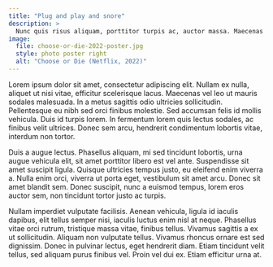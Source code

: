 ```yaml
---
title: "Plug and play and snore"
description: >
  Nunc quis risus aliquam, porttitor turpis ac, auctor massa. Maecenas dapibus mauris purus.
image: 
  file: choose-or-die-2022-poster.jpg
  style: photo poster right
  alt: "Choose or Die (Netflix, 2022)"
---
```

Lorem ipsum dolor sit amet, consectetur adipiscing elit. Nullam ex nulla, aliquet ut nisi vitae, efficitur scelerisque lacus. Maecenas vel leo ut mauris sodales malesuada. In a metus sagittis odio ultricies sollicitudin. Pellentesque eu nibh sed orci finibus molestie.<!--more--> Sed accumsan felis id mollis vehicula. Duis id turpis lorem. In fermentum lorem quis lectus sodales, ac finibus velit ultrices. Donec sem arcu, hendrerit condimentum lobortis vitae, interdum non tortor.

Duis a augue lectus. Phasellus aliquam, mi sed tincidunt lobortis, urna augue vehicula elit, sit amet porttitor libero est vel ante. Suspendisse sit amet suscipit ligula. Quisque ultricies tempus justo, eu eleifend enim viverra a. Nulla enim orci, viverra ut porta eget, vestibulum sit amet arcu. Donec sit amet blandit sem. Donec suscipit, nunc a euismod tempus, lorem eros auctor sem, non tincidunt tortor justo ac turpis.

Nullam imperdiet vulputate facilisis. Aenean vehicula, ligula id iaculis dapibus, elit tellus semper nisi, iaculis luctus enim nisl at neque. Phasellus vitae orci rutrum, tristique massa vitae, finibus tellus. Vivamus sagittis a ex ut sollicitudin. Aliquam non vulputate tellus. Vivamus rhoncus ornare est sed dignissim. Donec in pulvinar lectus, eget hendrerit diam. Etiam tincidunt velit tellus, sed aliquam purus finibus vel. Proin vel dui ex. Etiam efficitur urna at.
